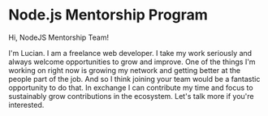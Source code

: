 # Node.js Mentorship Program

Hi, NodeJS Mentorship Team!

I'm Lucian. I am a freelance web developer. I take my work seriously and always welcome opportunities to grow and improve. One of the things I'm working on right now is growing my network and getting better at the people part of the job. And so I think joining your team would be a fantastic opportunity to do that. In exchange I can contribute my time and focus to sustainably grow contributions in the ecosystem. Let's talk more if you're interested.
